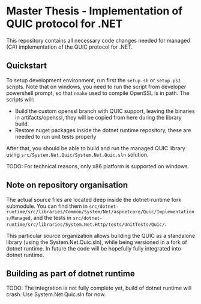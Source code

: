 # Master Thesis - Implementation of QUIC protocol for .NET

This repository contains all necessary code changes needed for managed (C#)
implementation of the QUIC protocol for .NET.

## Quickstart

To setup development environment, run first the `setup.sh` or `setup.ps1` scripts.
Note that on windows, you need to run the script from developer powershell prompt, so that `nmake`
used to compile OpenSSL is in path. The scripts will:
- Build the custom openssl branch with QUIC support, leaving the binaries in artifacts/openssl, they
  will be copied from here during the library build.
- Restore nuget packages inside the dotnet runtime repository, these are needed to run unit tests
  properly

After that, you should be able to build and run the managed QUIC library using
`src/System.Net.Quic/System.Net.Quic.sln` solution.

TODO: For technical reasons, only x86 platform is supported on windows.

## Note on repository organisation

The actual source files are located deep inside the dotnet-runtime fork submodule. You can find them
in `src/dotnet-runtime/src/libraries/Common/System/Net/aspnetcore/Quic/Implementations/Managed`, and
the tests in `src/dotnet-runtime/src/libraries/System.Net.Http/tests/UnitTests/Quic/`.

This particular source organization allows building the QUIC as a standalone library (using the
System.Net.Quic.sln), while being versioned in a fork of dotnet runtime. In future the code will be
hopefully fully integrated into dotnet runtime.

## Building as part of dotnet runtime

TODO: The integration is not fully complete yet, build of dotnet runtime will crash. Use
System.Net.Quic.sln for now.
